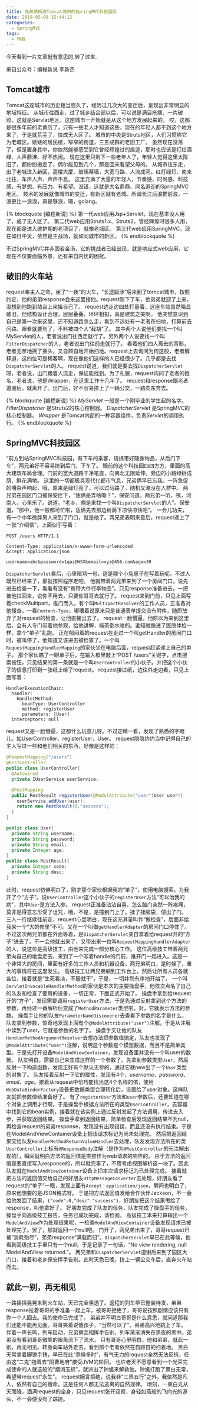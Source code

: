 ```yaml
---
title: 兄弟俩畅游Tomcat城市的SpringMVC科技园区
date: 2019-05-09 15:44:12
categories:
  - springMVC
tags:
  - 转载
---
```


今天看到一片文章挺有意思的,转了过来.


来自公众号：编程新说  李新杰

## Tomcat城市

Tomcat这座城市的历史相当悠久了，经历过几次大的变迁后，呈现出非常明显的地域特征。
从城市往西走，过了城乡结合部以后，可以说是满目疮痍、一片破败，这就是Servlet地区，这座城市一开始就是从这个地方发展起来的。
哎，这都是很多年前的老黄历了，只有一些老人才知道这些，现在的年轻人都不到这个地方来了，于是就荒芜了，快成无人区了。
城市的中央是Struts地区，人们习惯称它为老城区。矮矮的居民楼，窄窄的街道，三五成群的老旧工厂。
虽然现在没落了，但是置身其中，你依然能够感受到它曾经辉煌过的痕迹，那时也应该是灯红酒绿、人声鼎沸、好不热闹。
现在这里只剩下一些老年人了，年轻人觉得这里太陈旧了，都纷纷搬走了，偶尔能见到几个，那是回来看望父母的。
从城市往东走，出了老城进入新区，高楼大厦、玻璃幕墙，大宽马路、人流成河。红灯绿灯、南来北往，车声人声、声声不息。
这里充满了大量的年轻人，节奏感、时尚感、科技感，有梦想、有压力、有希望。没错，这就是大名鼎鼎、闻名遐迩的SpringMVC地区。
技术的发展就像城市的变迁，有新区就有老城。所谓长江后浪推前浪，一浪更比一浪浪，真是够浪，嗯，golang。

{% blockquote [编程新说] %}
第一代web应用Jsp+Servlet，现在基本没人用了，成了无人区了。
第二代web应用Struts1.x、Struts2，曾经辉煌时很多人用，现在都是进入维护期的老项目了，就像老城区。
第三代web应用SpringMVC，现在如日中天，依然是主战场，就如同城市的新区。
{% endblockquote %}

不过SpringMVC并非固若金汤，它的挑战者已经出现，就是响应式web应用，它现在不仅要面临外患，还有来自内忧的困扰。

## 破旧的火车站

request奉主人之命，坐了“一夜”的火车，“长途跋涉”后来到了tomcat城市，按照约定，他的弟弟response会来这里接他。request刚下了车，他弟弟就迎了上来，没想到他跑到站台上来接自己了。
request边走边四处打量着，这座车站虽然略显破旧，但结构设计合理，层层叠叠、环环相扣，真是建筑之美啊。
他突然意识到自己是第一次来这里，还不知道路怎么走，看到不远处有一老者在扫地，打算前去问路。眼看就要到了，不料被四个人“截胡”了。
其中两个人说他们要找一个叫MyServlet的人，老者说出门往西走就行了。另外两个人说要找一个叫`FilterDispatcher`的人，老者说出门往前走就行了。
看着他们四人离去的背影，老者无奈地摇了摇头，又自顾自地开始扫地。request上去询问为何这般，老者解释道，这四位可是稀客啊，现在像他们这样的人已经很少了。几乎都是去找`DispatcherServlet`的人。
request说道，我们就是要去找`DispatcherServlet`呀，老者说，出门跟着人流走，保证能找到。为了礼貌，request询问了老者的姓名，老者说，他是Wrapper，在这里工作十几年了。
request和response跟老者道谢后，就离开了。出门后，好不容易挤上了一辆公交，一路向东奔去。

{% blockquote [编程新说] %}
*MyServlet* 一般是一个刚毕业的学生起的名字。
*FilterDispatcher* 是Struts2的核心控制器。
*DispatcherServlet* 是SpringMVC的核心控制器。
*Wrapper* 是Tomcat内部的一种容器组件，负责*Servlet*的调用执行。
{% endblockquote %}
 
## SpringMVC科技园区

 “前方到站SpringMVC科技园，有下车的乘客，请携带好随身物品，从后门下车”，两兄弟好不容易挤到后门，下车了。
眼前的这个科技园四四方方，里面的高大建筑布局合理。门前的宽大道路干净笔直，向南北无限延伸。旁边的小路绿树成荫、鲜花满地。
这里的一切都极具现代化都市气息，兄弟俩早已忘我。一阵急促的嘈杂声响起，哦，原来是绿灯亮了，可以过马路了，随机又淹没在人群中。
两兄弟在园区门口被保安拦下，“恁俩是弄啥嘞？”，保安问道。两兄弟一听，咦，河南人，心里乐了。说道，“老乡，俺是来找一个叫`DispatcherServlet`的人”。保安道，“那中，他一般都可忙啦，恁俩先去那边树荫下凉快凉快吧”。
一会儿功夫，有一个中年微胖男人来到了门口，就是他了。两兄弟表明来意后，request递上了一张“介绍信”，上面似乎写着：
```
POST /users HTTP/1.1

Content-Type: application/x-wwww-form-urlencoded
Accept: application/json

username=abc&password=1qaz@WSX&email=xyz@456.com&age=30
```

`DispatcherServlet`看后，心里暗骂一句，这是哪个小兔崽子在写着玩呢。不过人既然已经来了，那就按照程序走吧。
他就带着两兄弟来到了一个房间门口，说先进去检查一下，看看有没有“携带大件行李物品”。只见response准备进去，一把被他拉回来，说你不用去，只要你哥哥去就行了。
request来到门前，只见上面写着checkMultipart，推门而入，有个叫`MultipartResolver`的工作人员，正准备对他搜查，一看`Content-Type`，嘟囔着说原来只是普通表单提交没有附件，随即放弃了对request的检查，让他直接出去了。
request一脸懵逼，他原以为来到这里后，会有人专门带着他参观，给他讲解，端茶倒水啥的。谁知就像进了医院体检一样，拿个“单子”乱跑。
正在郁闷着的request在走过一个叫getHandler的房间门口时，被叫停了，他知道又该进去被检查了。一个叫`RequestMappingHandlerMapping`的家伙坐在电脑后面，request赶紧递上自己的单子。
那个家伙瞄了一眼单子后，在输入框里敲上“POST /users”关键字，点击搜索按钮，只见结果的第一条就是一个叫`UserController`的小伙子。并把这个小伙子的信息打印到一张纸上给了request。
request接过纸，边往外走边看，只见上面写着：
```
HandlerExecutionChain:
  handler:
    HandlerMethod:
      beanType: UserController
      method: registerUser
      parameters: [User]
  interceptors: null
```
request又是一脸懵逼，这都什么玩意儿呀。不过定睛一看，发现了熟悉的字眼儿。如UserController、registerUser、User。
request隐隐约约当中记得自己的主人写过一些和他们相关的东西，好像是这样的：
```java
@RequestMapping("/users")
@RestController
public class UserController{
  @Autowired
  private IUserService userService;

  @PostMapping
  public RestResult registerUser(@ModelAttribute("user")User user){
    userService.addUser(user);
    return new RestResult(0,"seccess");
  }
}

public class User{
  private String username;
  private String password;
  private String email;
  private Integer age;
}
public class RestResult{
  private Integer code;
  private String desc;
}
```
此时，request仿佛明白了，刚才那个家伙根据我的“单子”，使用电脑搜索，为我开了个“方子”。说`UserController`这个小伙子的`registerUser`方法“可以治我的病”，其中`User`是方法入参。
request正准备沾沾自喜，怎么脑门突然一阵疼痛，莫非是得意忘形受了诅咒，哦，不是，是撞到门上了。揉了揉脑袋，便出了门。
三人一行继续往前走，request心里明白，现在这充其量叫作“做检查”，后面非给我来一个“大的修里”不可。又在一个叫做`getHandlerAdapter`的房间门口停住了。
不过这次两兄弟都在外面等着，是`DispatcherServlet`亲自拿着给request开的“方子”进去了。不一会他就出来了，又带出来一位叫`RequestMappingHandlerAdapter`的人，说这位是高级技工，由他来完成一部分核心工作。
这位高级技工带着两兄弟向自己的地盘走去，来到了一个写着handle的门前，推开门一起进入。这是一个非常大的房间，里面有好多的工作人员和机器设备，两兄弟明白，是时候了，重大的事情将在这里发生。
高级技工让两兄弟躺到工作台上，然后让所有人员各就各位，接着就是“生死看淡，不服就干”，于是，一切井然有序地开始了。
一个叫`ServletInvocableHandlerMethod`的家伙是本次的主要操盘手，他依次点名了自己的队友和检查了要用的设备，一切正常，下面正式开始了。
操盘手拿到给request开的“方子”，发现需要调用`registerUser`方法，于是先通过反射拿到这个方法的参数，再经过一番解析后变成了`MethodParameter`类型啦，对，它就表示方法的参数。
操盘手让他的队友`ParameterNameDiscoverer`去查看下参数的名字是什么，队友拿到参数，惊奇地发现上面有个`@ModelAttribute("user")`注解，于是从注解中读到了user，它就是参数的名字了。
操盘手又让他的队友`HandlerMethodArgumentResolver`去想办法把参数值搞定，队友也发现了`@ModelAttribute("user")`注解，说明这个参数是个模型数据，而且不是简单类型。于是先打开设备`ModelAndViewContainer`，发现设备里并没有一个叫user的数据。
队友明白，需要自己来生成这样的一个参数了。先拿到参数类型`User`，然后反射一下构造函数，发现正好有个默认无参的，通过它就new出了一个`User`类型的对象了。
队友接着反射一下它的属性，发现有4个，*username*、*password*、*email*、*age*。接着从request中恰巧能找出这4个名称的值，使用`WebDataBinderFactory`设备把数据类型合理转化后，设置给了user对象。这样队友就把参数值给准备好了。
有了`registerUser`方法和`user`参数后，还要知道在哪个对象上调用才行啊，于是操盘手根据方法所在的类型`UserController`，去容器中找到它的bean实例，接着就在该实例上通过反射发起了方法调用，传进去入参，并获取返回结果。
操盘手拿到返回结果，简单检查后发现返回结果不为null，再检查request的弟弟response，发现没有出现错误，而且还没有执行结束。于是在ModelAndViewContainer设备上把该请求标记为尚未处理完。
然后把返回结果交给队友`HandlerMethodReturnValueHandler`去处理，队友发现方法所在的类`UserController`上标有`@ResponseBody`注解（是作为`@RestController`的元注解出现的），瞬间就明白方法的返回值是直接作为web请求的响应的。
由于方法的返回值是要直接写入response的，所以就完事了，不用考虑视图解析这一块了。因此队友就在`ModelAndViewContainer`设备上把本次请求标记为已处理完成。
接着就把方法的返回值交给自己的好朋友`HttpMessageConverter`去处理，好朋友看了request的“单子”一眼，发现上面有`Accept：application/json`，瞬间也明白了，原来他想要的是JSON格式呀。
于是把方法返回值发给合作伙伴Jackson，不一会给他发回了结果，`{"code":0,"desc":"success"}`，好朋友把这个结果甩给了response，叫他拿好了。
好朋友完成了队友的任务，队友完成了操盘手的任务，操盘手向高级技工报告，任务已成功完成，请检阅。
高级技工本来打算输出一个`ModelAndView`作为处理结果呢，一检查`ModelAndViewContainer`设备发现请求已被处理完了。罢了，那就返回一个null吧。
门开了，两兄弟出来了，哥哥request已被“消耗殆尽”，弟弟response“满载而归”。`DispatcherServlet`早已在此等候，他看到高级技工手里只有一个null，于是记录了一句话，“No view rendering, null ModelAndView returned.”。
两兄弟和`DispatcherServlet`道谢后来到了园区大门口，接着和老乡保安挥手告别。此时天色已晚，挤上一辆公交车后，直奔火车站而去。

## 就此一别，再无相见

一路摇摇晃晃来到火车站，天已完全黑透了。返程的列车早已整装待发，弟弟response拉着哥哥的手准备一起上车，被哥哥拒绝了，哥哥说按照剧情应该只有你一个人回去。我的使命已完成了。
弟弟并不明白哥哥是什么意思，就问道那我们还能不能再见面。哥哥笑着说傻孩子，“当然可以了”。弟弟高兴地跳上了车。
伴着一声长鸣，列车启动，兄弟俩互相挥手告别，列车渐渐消失在黑夜的黑中。弟弟没有看到哥哥微笑的眼角流下了流水。
只有哥哥心里明白，他和弟弟，就此一别，再无相见。转身向车站外走去，看到那个老者依然在自顾自的扫着地。
黑白无常拿着脚镣手铐，早已在此“恭候多时”，有气无力的request全然无法反抗，任由这“二鬼”拖着去“阴曹地府”接受JVM的轮回。
也许老天不愿意看到一个光荣完成使命的人就这般的“烟消玉损”，就派出了钟馗来解救他。钟馗打跑了黑白无常，希望带request“永生”。
request婉言拒绝，说我非“三界五行”之外，我依然是凡人，依然有自己的宿命。这是任何人都无法逃离的自然规律。
顷刻，一束白光从天而降，洒满request的全身，只见request张开双臂，身轻如燕般的飞向光的源头，不一会便没有了踪迹。
